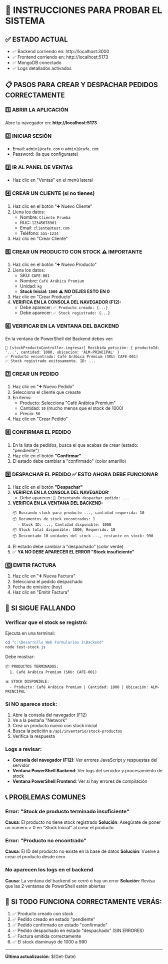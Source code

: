 # 🎯 INSTRUCCIONES PARA PROBAR EL SISTEMA

## ✅ ESTADO ACTUAL
- ✅ Backend corriendo en: http://localhost:3000
- ✅ Frontend corriendo en: http://localhost:5173
- ✅ MongoDB conectado
- ✅ Logs detallados activados

## 📋 PASOS PARA CREAR Y DESPACHAR PEDIDOS CORRECTAMENTE

### 1️⃣ ABRIR LA APLICACIÓN
Abre tu navegador en: **http://localhost:5173**

### 2️⃣ INICIAR SESIÓN
- Email: `admin1@cafe.com` o `admin2@cafe.com`
- Password: (la que configuraste)

### 3️⃣ IR AL PANEL DE VENTAS
- Haz clic en "Ventas" en el menú lateral

### 4️⃣ CREAR UN CLIENTE (si no tienes)
1. Haz clic en el botón "➕ Nuevo Cliente"
2. Llena los datos:
   - Nombre: `Cliente Prueba`
   - RUC: `12345678901`
   - Email: `cliente@test.com`
   - Teléfono: `555-1234`
3. Haz clic en "Crear Cliente"

### 5️⃣ CREAR UN PRODUCTO CON STOCK ⚠️ IMPORTANTE
1. Haz clic en el botón "➕ Nuevo Producto"
2. Llena los datos:
   - SKU: `CAFE-001`
   - Nombre: `Café Arábica Premium`
   - Unidad: `kg`
   - **Stock Inicial: `1000`** ⚠️ **NO DEJES ESTO EN 0**
3. Haz clic en "Crear Producto"
4. **VERIFICA EN LA CONSOLA DEL NAVEGADOR (F12):**
   - Debe aparecer: `✅ Producto creado: {...}`
   - Debe aparecer: `✅ Stock registrado: {...}`

### 6️⃣ VERIFICAR EN LA VENTANA DEL BACKEND
En la ventana de PowerShell del Backend debes ver:
```
🔵 [stockProductoController.ingresar] Recibida petición: { productoId: '...', cantidad: 1000, ubicacion: 'ALM-PRINCIPAL' }
✅ Producto encontrado: Café Arábica Premium (SKU: CAFE-001)
✅ Stock registrado exitosamente. ID: ...
```

### 7️⃣ CREAR UN PEDIDO
1. Haz clic en "➕ Nuevo Pedido"
2. Selecciona el cliente que creaste
3. En items:
   - Producto: Selecciona "Café Arábica Premium"
   - Cantidad: `10` (mucho menos que el stock de 1000)
   - Precio: `50`
4. Haz clic en "Crear Pedido"

### 8️⃣ CONFIRMAR EL PEDIDO
1. En la lista de pedidos, busca el que acabas de crear (estado: "pendiente")
2. Haz clic en el botón **"Confirmar"**
3. El estado debe cambiar a "confirmado" (color amarillo)

### 9️⃣ DESPACHAR EL PEDIDO ✅ ESTO AHORA DEBE FUNCIONAR
1. Haz clic en el botón **"Despachar"**
2. **VERIFICA EN LA CONSOLA DEL NAVEGADOR:**
   - Debe aparecer: `🚚 Intentando despachar pedido: ...`
3. **VERIFICA EN LA VENTANA DEL BACKEND:**
   ```
   📦 Buscando stock para producto ..., cantidad requerida: 10
   📦 Documentos de stock encontrados: 1
     - Stock ID: ..., Cantidad disponible: 1000
   📦 Stock total disponible: 1000, Requerido: 10
   📦 Descontado 10 unidades del stock ..., restante en stock: 990
   ```
4. El estado debe cambiar a "despachado" (color verde)
5. ✅ **YA NO DEBE APARECER EL ERROR "Stock insuficiente"**

### 🔟 EMITIR FACTURA
1. Haz clic en "➕ Nueva Factura"
2. Selecciona el pedido despachado
3. Fecha de emisión: (hoy)
4. Haz clic en "Emitir Factura"

## 🐛 SI SIGUE FALLANDO

### Verificar que el stock se registró:
Ejecuta en una terminal:
```powershell
cd "c:\Desarrollo Web Formularios 2\Backend"
node test-stock.js
```

Debe mostrar:
```
📦 PRODUCTOS TERMINADOS:
  1. Café Arábica Premium (SKU: CAFE-001)

📊 STOCK DISPONIBLE:
  - Producto: Café Arábica Premium | Cantidad: 1000 | Ubicación: ALM-PRINCIPAL
```

### Si NO aparece stock:
1. Abre la consola del navegador (F12)
2. Ve a la pestaña "Network"
3. Crea un producto nuevo con stock inicial
4. Busca la petición a `/api/inventario/stock-productos`
5. Verifica la respuesta

### Logs a revisar:
- **Consola del navegador (F12)**: Ver errores JavaScript y respuestas del servidor
- **Ventana PowerShell Backend**: Ver logs del servidor y procesamiento de stock
- **Ventana PowerShell Frontend**: Ver si hay errores de compilación

## 📞 PROBLEMAS COMUNES

### Error: "Stock de producto terminado insuficiente"
**Causa**: El producto no tiene stock registrado
**Solución**: Asegúrate de poner un número > 0 en "Stock Inicial" al crear el producto

### Error: "Producto no encontrado"
**Causa**: El ID del producto no existe en la base de datos
**Solución**: Vuelve a crear el producto desde cero

### No aparecen los logs en el backend
**Causa**: La ventana del backend se cerró o hay un error
**Solución**: Revisa que las 2 ventanas de PowerShell estén abiertas

## 🎉 SI TODO FUNCIONA CORRECTAMENTE VERÁS:
1. ✅ Producto creado con stock
2. ✅ Pedido creado en estado "pendiente"
3. ✅ Pedido confirmado en estado "confirmado"
4. ✅ Pedido despachado en estado "despachado" (SIN ERRORES)
5. ✅ Factura emitida correctamente
6. ✅ El stock disminuyó de 1000 a 990

---
**Última actualización**: $(Get-Date)
